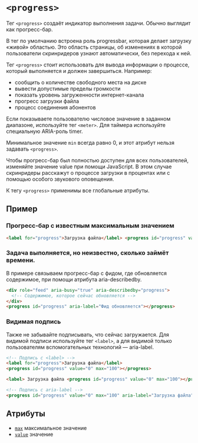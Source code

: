 # `<progress>`

Тег `<progress>` создаёт индикатор выполнения задачи. Обычно выглядит как прогресс-бар.

В тег по умолчанию встроена роль progressbar, которая делает загрузку «живой» областью. Это область страницы, об изменениях в которой пользователи скринридеров узнают автоматически, без перехода к ней.

Тег `<progress>` стоит использовать для вывода информации о процессе, который выполняется и должен завершиться. Например:

- сообщить о количестве свободного места на диске
- вывести допустимые пределы громкости
- показать уровень загруженности интернет-канала
- прогресс загрузки файла
- процесс соединения абонентов

Если показываете пользователю числовое значение в заданном диапазоне, используйте тег `<meter>`. Для таймера используйте специальную ARIA-роль timer.

Минимальное значение `min` всегда равно 0, и этот атрибут нельзя задавать `<progress>`.

Чтобы прогресс-бар был полностью доступен для всех пользователей, изменяйте значение value при помощи JavaScript. В этом случае скринридеры расскажут о процессе загрузки в процентах или с помощью особого звукового оповещения.

К тегу `<progress>` применимы все глобальные атрибуты.

## Пример

### Прогресс-бар с известным максимальным значением

```html
<label for="progress">Загрузка файла</label> <progress id="progress" value="0" max="100"></progress>
```

### Задача выполняется, но неизвестно, сколько займёт времени.

В примере связываем прогресс-бар с фидом, где обновляется содержимое, при помощи атрибута aria-describedby.

```html
<div role="feed" aria-busy="true" aria-describedby="progress">
  <!-- Содержимое, которое сейчас обновляется -->
</div>
<progress id="progress" aria-label="Фид обновляется"></progress>
```

### Видимая подпись

Также не забывайте подписывать, что сейчас загружается. Для видимой подписи используйте тег `<label>`, а для видимой только пользователям вспомогательных технологий — aria-label.

```html
<!-- Подпись с <label> -->
<label for="progress">Загрузка файла</label>
<progress id="progress" value="0" max="100"></progress>

<label> Загрузка файла <progress id="progress" value="0" max="100"></progress> </label>

<!-- Подпись с aria-label -->
<progress id="progress" value="0" max="100" aria-label="Загрузка файла"></progress>
```

## Атрибуты

- [`max`](<../ATTRIBUTES FORM/max.md>) максимальное значение
- [`value`](../ATTRIBUTES/value.md) значение
